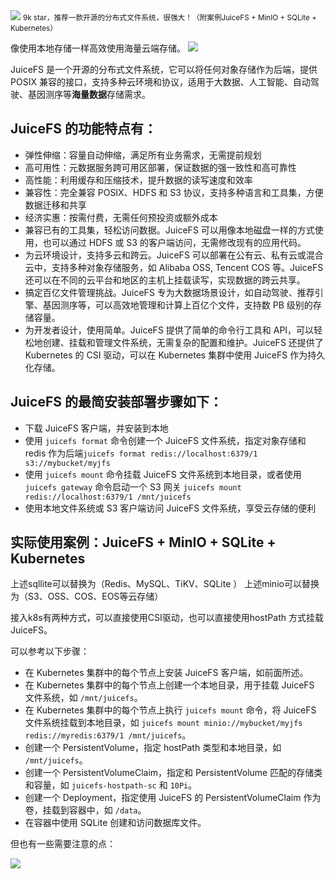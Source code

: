 <img src="/assets/image/240114-juicefs-1.png" style="max-width: 70%; height: auto;">
<small>9k star，推荐一款开源的分布式文件系统，很强大！（附案例JuiceFS + MinIO + SQLite + Kubernetes）</small>


像使用本地存储一样高效使用海量云端存储。
![](/assets/image/240114-juicefs-1.png)

JuiceFS 是一个开源的分布式文件系统，它可以将任何对象存储作为后端，提供 POSIX 兼容的接口，支持多种云环境和协议，适用于大数据、人工智能、自动驾驶、基因测序等**海量数据**存储需求。

## JuiceFS 的功能特点有：

- 弹性伸缩：容量自动伸缩，满足所有业务需求，无需提前规划
- 高可用性：元数据服务跨可用区部署，保证数据的强一致性和高可靠性
- 高性能：利用缓存和压缩技术，提升数据的读写速度和效率
- 兼容性：完全兼容 POSIX、HDFS 和 S3 协议，支持多种语言和工具集，方便数据迁移和共享
- 经济实惠：按需付费，无需任何预投资或额外成本
- 兼容已有的工具集，轻松访问数据。JuiceFS 可以用像本地磁盘一样的方式使用，也可以通过 HDFS 或 S3 的客户端访问，无需修改现有的应用代码。
- 为云环境设计，支持多云和跨云。JuiceFS 可以部署在公有云、私有云或混合云中，支持多种对象存储服务，如  Alibaba OSS, Tencent COS 等。JuiceFS 还可以在不同的云平台和地区的主机上挂载读写，实现数据的跨云共享。
- 搞定百亿文件管理挑战。JuiceFS 专为大数据场景设计，如自动驾驶、推荐引擎、基因测序等，可以高效地管理和计算上百亿个文件，支持数 PB 级别的存储容量。
- 为开发者设计，使用简单。JuiceFS 提供了简单的命令行工具和 API，可以轻松地创建、挂载和管理文件系统，无需复杂的配置和维护。JuiceFS 还提供了 Kubernetes 的 CSI 驱动，可以在 Kubernetes 集群中使用 JuiceFS 作为持久化存储。

## JuiceFS 的最简安装部署步骤如下：

- 下载 JuiceFS 客户端，并安装到本地
- 使用 `juicefs format` 命令创建一个 JuiceFS 文件系统，指定对象存储和 redis 作为后端`juicefs format redis://localhost:6379/1 s3://mybucket/myjfs`
- 使用 `juicefs mount` 命令挂载 JuiceFS 文件系统到本地目录，或者使用 `juicefs gateway` 命令启动一个 S3 网关 `juicefs mount redis://localhost:6379/1 /mnt/juicefs`
- 使用本地文件系统或 S3 客户端访问 JuiceFS 文件系统，享受云存储的便利

## 实际使用案例：JuiceFS + MinIO + SQLite + Kubernetes

上述sqllite可以替换为（Redis、MySQL、TiKV、SQLite ）
上述minio可以替换为（S3、OSS、COS、EOS等云存储）

接入k8s有两种方式，可以直接使用CSI驱动，也可以直接使用hostPath 方式挂载 JuiceFS。

可以参考以下步骤：

- 在 Kubernetes 集群中的每个节点上安装 JuiceFS 客户端，如前面所述。
- 在 Kubernetes 集群中的每个节点上创建一个本地目录，用于挂载 JuiceFS 文件系统，如 `/mnt/juicefs`。
- 在 Kubernetes 集群中的每个节点上执行 `juicefs mount` 命令，将 JuiceFS 文件系统挂载到本地目录，如 `juicefs mount minio://mybucket/myjfs redis://myredis:6379/1 /mnt/juicefs`。
- 创建一个 PersistentVolume，指定 hostPath 类型和本地目录，如 `/mnt/juicefs`。
- 创建一个 PersistentVolumeClaim，指定和 PersistentVolume 匹配的存储类和容量，如 `juicefs-hostpath-sc` 和 `10Pi`。
- 创建一个 Deployment，指定使用 JuiceFS 的 PersistentVolumeClaim 作为卷，挂载到容器中，如 `/data`。
- 在容器中使用 SQLite 创建和访问数据库文件。

但也有一些需要注意的点：


![](/assets/image/240114-juicefs-2.png)




